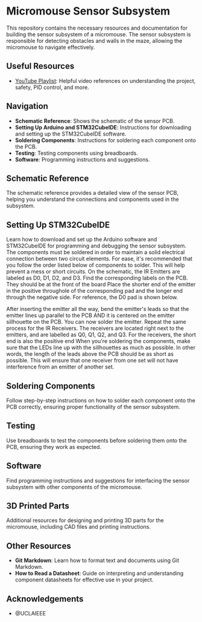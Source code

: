 # Micromouse Sensor Subsystem

This repository contains the necessary resources and documentation for building the sensor subsystem of a micromouse. The sensor subsystem is responsible for detecting obstacles and walls in the maze, allowing the micromouse to navigate effectively.

## Useful Resources
- [YouTube Playlist](https://www.youtube.com/watch?v=UHWE3d_au30&list=PLAWsHzw_h0iiPIaGyXAr44G0XfHfyjOe7): Helpful video references on understanding the project, safety, PID control, and more.

## Navigation
- **Schematic Reference**: Shows the schematic of the sensor PCB.
- **Setting Up Arduino and STM32CubeIDE**: Instructions for downloading and setting up the STM32CubeIDE software.
- **Soldering Components**: Instructions for soldering each component onto the PCB.
- **Testing**: Testing components using breadboards.
- **Software**: Programming instructions and suggestions.

## Schematic Reference
The schematic reference provides a detailed view of the sensor PCB, helping you understand the connections and components used in the subsystem.

## Setting Up STM32CubeIDE
Learn how to download and set up the Arduino software and STM32CubeIDE for programming and debugging the sensor subsystem.
  The components must be soldered in order to maintain a solid electrical connection between two circuit elements. For ease, it's recommended that you follow the order listed below of components to solder. This will help prevent a mess or short circuits.
    On the schematic, the IR Emitters are labeled as D0, D1, D2, and D3. Find the corresponding labels on the PCB. They should be at the front of the board
Place the shorter end of the emitter in the positive throughole of the corresponding pad and the longer end through the negative side. For reference, the D0 pad is shown below.

After inserting the emitter all the way, bend the emitter's leads so that the emitter lines up parallel to the PCB AND it is centered on the emitter sillhouette on the PCB. You can now solder the emitter.
Repeat the same process for the IR Receivers. The receivers are located right next to the emitters, and are labelled as Q0, Q1, Q2, and Q3. For the receivers, the short end is also the positive end
When you're soldering the components, make sure that the LEDs line up with the sillhouettes as much as possible. In other words, the length of the leads above the PCB should be as short as possible. This will ensure that one receiver from one set will not have interference from an emitter of another set.

## Soldering Components
Follow step-by-step instructions on how to solder each component onto the PCB correctly, ensuring proper functionality of the sensor subsystem.

## Testing
Use breadboards to test the components before soldering them onto the PCB, ensuring they work as expected.

## Software
Find programming instructions and suggestions for interfacing the sensor subsystem with other components of the micromouse.

## 3D Printed Parts
Additional resources for designing and printing 3D parts for the micromouse, including CAD files and printing instructions.

## Other Resources
- **Git Markdown**: Learn how to format text and documents using Git Markdown.
- **How to Read a Datasheet**: Guide on interpreting and understanding component datasheets for effective use in your project.

## Acknowledgements
- @UCLAIEEE
